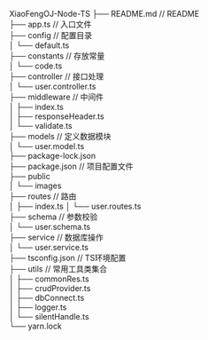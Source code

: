 XiaoFengOJ-Node-TS
├── README.md                     // README  
├── app.ts                        // 入口文件  
├── config                        // 配置目录  
│   └── default.ts  
├── constants                     // 存放常量  
│   └── code.ts  
├── controller                    // 接口处理  
│   └── user.controller.ts  
├── middleware                    // 中间件  
│   ├── index.ts  
│   ├── responseHeader.ts  
│   └── validate.ts  
├── models                        // 定义数据模块  
│   └── user.model.ts  
├── package-lock.json  
├── package.json                  // 项目配置文件  
├── public  
│   └── images  
├── routes                        // 路由  
│   ├── index.ts
│   └── user.routes.ts  
├── schema                        // 参数校验  
│   └── user.schema.ts  
├── service                       // 数据库操作  
│   └── user.service.ts  
├── tsconfig.json                 // TS环境配置  
├── utils                         // 常用工具类集合  
│   ├── commonRes.ts  
│   ├── crudProvider.ts  
│   ├── dbConnect.ts  
│   ├── logger.ts  
│   └── silentHandle.ts  
└── yarn.lock  
